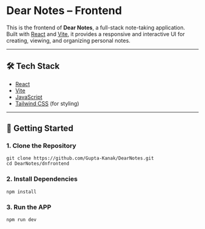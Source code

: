# Dear Notes – Frontend

This is the frontend of **Dear Notes**, a full-stack note-taking application.  
Built with [React](https://react.dev/) and [Vite](https://vitejs.dev/), it provides a responsive and interactive UI for creating, viewing, and organizing personal notes.

---

## 🛠️ Tech Stack

- [React](https://react.dev/)
- [Vite](https://vitejs.dev/)
- [JavaScript](https://developer.mozilla.org/en-US/docs/Web/JavaScript)
- [Tailwind CSS](https://tailwindcss.com/) (for styling)

---

## 🚀 Getting Started

### 1. Clone the Repository

```
git clone https://github.com/Gupta-Kanak/DearNotes.git
cd DearNotes/dnfrontend
```

### 2. Install Dependencies

```
npm install
```

### 3. Run the APP

```
npm run dev
```
